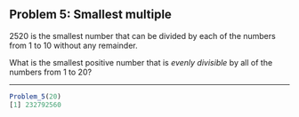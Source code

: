 ## Problem 5: Smallest multiple

2520 is the smallest number that can be divided by each of the numbers from 1 to 10 without any remainder.

What is the smallest positive number that is *evenly divisible* by all of the numbers from 1 to 20? 

---
```R
Problem_5(20)
[1] 232792560
```
